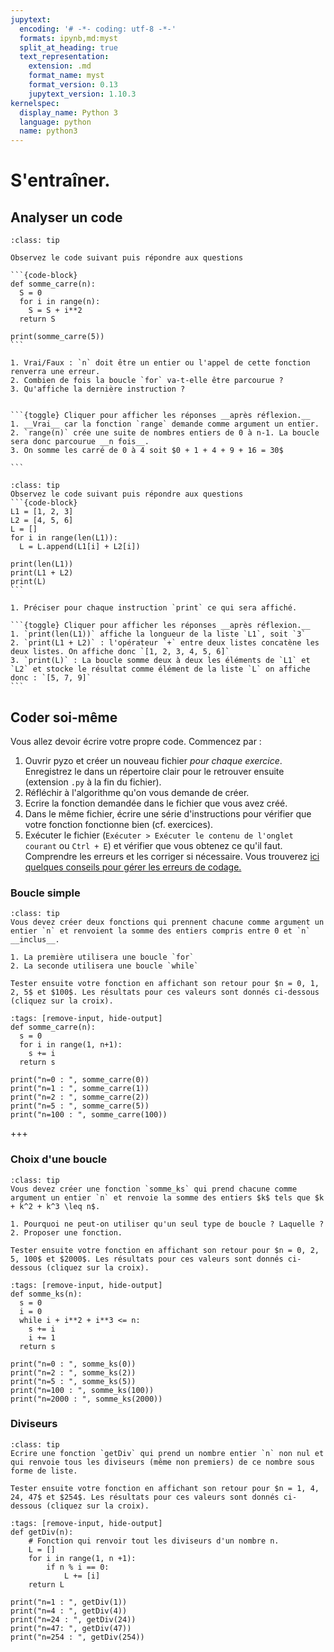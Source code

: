 ```yaml
---
jupytext:
  encoding: '# -*- coding: utf-8 -*-'
  formats: ipynb,md:myst
  split_at_heading: true
  text_representation:
    extension: .md
    format_name: myst
    format_version: 0.13
    jupytext_version: 1.10.3
kernelspec:
  display_name: Python 3
  language: python
  name: python3
---
```


# S'entraîner.

## Analyser un code

````{admonition} Exercice : Fonction et boucle
:class: tip

Observez le code suivant puis répondre aux questions

```{code-block}
def somme_carre(n):
  S = 0
  for i in range(n):
    S = S + i**2
  return S

print(somme_carre(5))
```

1. Vrai/Faux : `n` doit être un entier ou l'appel de cette fonction renverra une erreur.
2. Combien de fois la boucle `for` va-t-elle être parcourue ?
3. Qu'affiche la dernière instruction ?


```{toggle} Cliquer pour afficher les réponses __après réflexion.__
1. __Vrai__ car la fonction `range` demande comme argument un entier.
2. `range(n)` crée une suite de nombres entiers de 0 à n-1. La boucle sera donc parcourue __n fois__.
3. On somme les carré de 0 à 4 soit $0 + 1 + 4 + 9 + 16 = 30$

```

````

````{admonition} Exercice :  Utiliser des listes
:class: tip
Observez le code suivant puis répondre aux questions
```{code-block}
L1 = [1, 2, 3]
L2 = [4, 5, 6]
L = []
for i in range(len(L1)):
  L = L.append(L1[i] + L2[i])

print(len(L1))
print(L1 + L2)
print(L)
```

1. Préciser pour chaque instruction `print` ce qui sera affiché.

```{toggle} Cliquer pour afficher les réponses __après réflexion.__
1. `print(len(L1))` affiche la longueur de la liste `L1`, soit `3`
2. `print(L1 + L2)` : l'opérateur `+` entre deux listes concatène les deux listes. On affiche donc `[1, 2, 3, 4, 5, 6]`
3. `print(L)` : La boucle somme deux à deux les éléments de `L1` et `L2` et stocke le résultat comme élément de la liste `L` on affiche donc : `[5, 7, 9]`
```
````

## Coder soi-même

Vous allez devoir écrire votre propre code. Commencez par :
1. Ouvrir pyzo et créer un nouveau fichier _pour chaque exercice_. Enregistrez le dans un répertoire clair pour le retrouver ensuite (extension `.py` à la fin du fichier).
2. Réfléchir à l'algorithme qu'on vous demande de créer.
3. Ecrire la fonction demandée dans le fichier que vous avez créé.
4. Dans le même fichier, écrire une série d'instructions pour vérifier que votre fonction fonctionne bien (cf. exercices).
5. Exécuter le fichier (`Exécuter > Exécuter le contenu de l'onglet courant` ou `Ctrl + E`) et vérifier que vous obtenez ce qu'il faut. Comprendre les erreurs et les corriger si nécessaire. Vous trouverez [ici quelques conseils pour gérer les erreurs de codage.](erreurs)


### Boucle simple

````{admonition} Boucle simple
:class: tip
Vous devez créer deux fonctions qui prennent chacune comme argument un entier `n` et renvoient la somme des entiers compris entre 0 et `n` __inclus__.

1. La première utilisera une boucle `for`
2. La seconde utilisera une boucle `while`

Tester ensuite votre fonction en affichant son retour pour $n = 0, 1, 2, 5$ et $100$. Les résultats pour ces valeurs sont donnés ci-dessous (cliquez sur la croix).
````

```{code-cell}
:tags: [remove-input, hide-output]
def somme_carre(n):
  s = 0
  for i in range(1, n+1):
    s += i
  return s

print("n=0 : ", somme_carre(0))
print("n=1 : ", somme_carre(1))
print("n=2 : ", somme_carre(2))
print("n=5 : ", somme_carre(5))
print("n=100 : ", somme_carre(100))
```

+++

### Choix d'une boucle

````{admonition} Choix d'une boucle
:class: tip
Vous devez créer une fonction `somme_ks` qui prend chacune comme argument un entier `n` et renvoie la somme des entiers $k$ tels que $k + k^2 + k^3 \leq n$.

1. Pourquoi ne peut-on utiliser qu'un seul type de boucle ? Laquelle ?
2. Proposer une fonction.

Tester ensuite votre fonction en affichant son retour pour $n = 0, 2, 5, 100$ et $2000$. Les résultats pour ces valeurs sont donnés ci-dessous (cliquez sur la croix).
````

```{code-cell}
:tags: [remove-input, hide-output]
def somme_ks(n):
  s = 0
  i = 0
  while i + i**2 + i**3 <= n:
    s += i
    i += 1
  return s

print("n=0 : ", somme_ks(0))
print("n=2 : ", somme_ks(2))
print("n=5 : ", somme_ks(5))
print("n=100 : ", somme_ks(100))
print("n=2000 : ", somme_ks(2000))
```

### Diviseurs
````{admonition} Diviseurs
:class: tip
Ecrire une fonction `getDiv` qui prend un nombre entier `n` non nul et qui renvoie tous les diviseurs (même non premiers) de ce nombre sous forme de liste.

Tester ensuite votre fonction en affichant son retour pour $n = 1, 4, 24, 47$ et $254$. Les résultats pour ces valeurs sont donnés ci-dessous (cliquez sur la croix).

````

```{code-cell}
:tags: [remove-input, hide-output]
def getDiv(n):
    # Fonction qui renvoir tout les diviseurs d'un nombre n.
    L = []
    for i in range(1, n +1):
        if n % i == 0:
            L += [i]
    return L

print("n=1 : ", getDiv(1))
print("n=4 : ", getDiv(4))
print("n=24 : ", getDiv(24))
print("n=47: ", getDiv(47))
print("n=254 : ", getDiv(254))
```